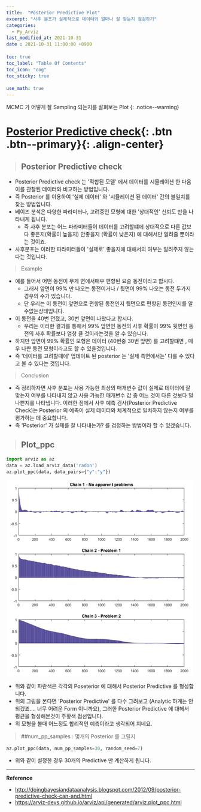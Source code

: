 ```yaml
---
title:  "Posterior Predictive Plot"
excerpt: "사후 분포가 실제적으로 데이터와 얼마나 잘 맞는지 점검하기"
categories:
  - Py_Arviz
last_modified_at: 2021-10-31
date : 2021-10-31 11:00:00 +0900

toc: true
toc_label: "Table Of Contents"
toc_icon: "cog"
toc_sticky: true

use_math: true
---
```


 MCMC 가 어떻게 잘 Sampling 되는지를 살펴보는 Plot
{: .notice--warning}

# [Posterior Predictive check](#link){: .btn .btn--primary}{: .align-center}

> ## Posterior Predictive check

- Posterior Predictive check 는 '적합된 모델' 에서 데이터를 시뮬레이션 한 다음 이를 관찰된 데이터와 비교하는 방법입니다. 
- 즉 Posterior 를 이용하여 '실제 데이터' 와 '시뮬레이션 된 데이터' 간의 불일치를 찾는 방법입니다. 
- 베이즈 분석은 다양한 파라미터나, 고려중인 모형에 대한 '상대적인' 신뢰도 만을 나타내게 됩니다.
  - 즉 사후 분포는 어느 파라미터들이 데이터를 고려할떄에 상대적으로 다른 값보다 좋은지(확률이 높을지) 안좋을지 (확률이 낮은지) 에 대해서만 알려줄 뿐이라는 것이죠. 
- 사후분포는 이러한 파라미터들이 '실제로' 좋을지에 대해서의 여부는 알려주지 않는다는 것입니다.

> Example

- 예를 들어서 어떤 동전이 무게 면에서매우 편향된 요술 동전이라고 합시다. 
  - 그래서 앞면이 99% 만 나오는 동전이거나 / 뒷면이 99% 나오는 동전 두가지 경우의 수가 있습니다. 
  - 단 우리는 이 동전이 앞면으로 편향된 동전인지 뒷면으로 편향된 동전인지를 알 수없는상태입니다.
- 이 동전을 40번 던졌고, 30번 앞면이 나왔다고 합시다. 
  - 우리는 이러한 결과를 통해서 99% 앞면인 동전의 사후 확률이 99% 뒷면인 동전의 사후 확률보다 엄청 클 것이라는것을 알 수 있습니다. 
- 하지만 앞면이 99% 확률인 모형은 데이터 (40번중 30번 앞면) 를 고려할떄면 , 매우 나쁜 동전 모형이라고도 할 수 있을것입니다. 
- 즉 '데이터를 고려할때에' 업데이트 된 posterior 는 '실제 측면에서는' 다를 수 있다고 볼 수 있다는 것입니다.

> Conclusion

- 즉 정리하자면 사후 분포는 사용 가능한 최상의 매개변수 값이 실제로 데이터에 잘 맞는지 여부를 나타내지 않고 사용 가능한 매개변수 값 중 어느 것이 다른 것보다 덜 나쁜지를 나타냅니다. 이러한 점에서 사후 예측 검사(Posterior Predictive Check)는 Posterior 의 예측이 실제 데이터와 체계적으로 일치하지 않는지 여부를 평가하는 데 중요합니다.
- 즉 'Posterior' 가 실제를 잘 나타내는가? 를 검정하는 방법이라 할 수 있겠습니다.

> ## Plot_ppc

```python
import arviz as az
data = az.load_arviz_data('radon')
az.plot_ppc(data, data_pairs={"y":"y"})
```

![png](/assets/images/Python/48_1.png)

- 위와 같이 파란색은 각각의 Poseterior 에 대해서 Posterior Predictive 를 형성합니다.
- 위의 그림을 본다면 'Posterior Predictive' 를 다수 그려보고 (Analytic 하게는 안되겠죠.... 너무 어려운 Form 이니까요), 그러한 Posterior Predictive 에 대해서 평균을 형성해본것이 주황색 점선입니다.
- 위 모형을 볼때 어느정도 합리적인 예측이라고 생각되어 지네요.

> ##num_pp_samples : 몇개의 Posterior 를 그릴지

```python
az.plot_ppc(data, num_pp_samples=30, random_seed=7)
```

- 위와 같이 설정한 경우 30개의 Predictive 만 계산하게 됩니다.

---

**Reference**

- <http://doingbayesiandataanalysis.blogspot.com/2012/09/posterior-predictive-check-can-and.html>
- <https://arviz-devs.github.io/arviz/api/generated/arviz.plot_ppc.html>



